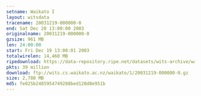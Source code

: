 ```yaml
---
setname: Waikato I
layout: witsdata
tracename: 20031219-000000-0
end: Sat Dec 20 13:00:00 2003
originalname: 20031219-000000-0
gzsize: 961 MB
len: 24:00:00
start: Fri Dec 19 13:00:01 2003
totalwirelen: 14,460 MB
ripedownload: https://data-repository.ripe.net/datasets/wits-archive/waikato/1/20031219-000000-0.gz
pkts: 39 million
download: ftp://wits.cs.waikato.ac.nz/waikato/1/20031219-000000-0.gz
size: 2,780 MB
md5: fe025b2485954749288bed120d8e951b
---
```

